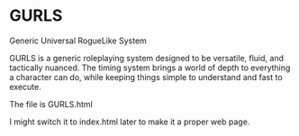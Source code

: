 # GURLS
Generic Universal RogueLike System

GURLS is a generic roleplaying system designed to be versatile, fluid, and tactically nuanced. The timing system brings a world of depth to everything a character can do, while keeping things simple to understand and fast to execute.

The file is GURLS.html

I might switch it to index.html later to make it a proper web page.
